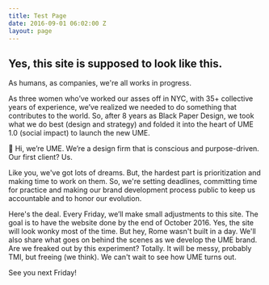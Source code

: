 ```yaml
---
title: Test Page
date: 2016-09-01 06:02:00 Z
layout: page
---
```


Yes, this site is supposed to look like this.
---------------------------------------------

As humans, as companies, we're all works in progress.

As three women who’ve worked our asses off in NYC, with 35+ collective years of experience, we’ve realized we needed to do something that contributes to the world. So, after 8 years as Black Paper Design, we took what we do best (design and strategy) and folded it into the heart of UME 1.0 (social impact) to launch the new UME.

👋 Hi, we’re UME. We’re a design firm that is conscious and purpose-driven. Our first client? Us.

Like you, we've got lots of dreams. But, the hardest part is prioritization and making time to work on them. So, we're setting deadlines, committing time for practice and making our brand development process public to keep us accountable and to honor our evolution.

Here's the deal. Every Friday, we’ll make small adjustments to this site. The goal is to have the website done by the end of October 2016. Yes, the site will look wonky most of the time. But hey, Rome wasn't built in a day. We'll also share what goes on behind the scenes as we develop the UME brand. Are we freaked out by this experiment? Totally. It will be messy, probably TMI, but freeing (we think). We can't wait to see how UME turns out.

See you next Friday!